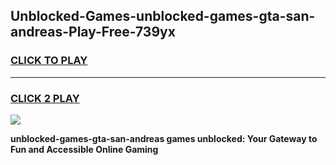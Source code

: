 
## Unblocked-Games-unblocked-games-gta-san-andreas-Play-Free-739yx
<h3>
<a href="https://premium76.site?title=unblocked-games-gta-san-andreas&ref=22A">CLICK TO PLAY</a></h3>
<hr>

<h3>
<a href="https://premium76.site?title=unblocked-games-gta-san-andreas&ref=22A">CLICK 2 PLAY</a>
  
</h3>

<a href="https://premium76.site?title=unblocked-games-gta-san-andreas&ref=22A"><img src="https://clearcache.store/games.png"></a>


**unblocked-games-gta-san-andreas games unblocked: Your Gateway to Fun and Accessible Online Gaming**
